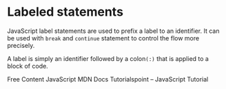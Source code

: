 # Labeled statements

JavaScript label statements are used to prefix a label to an identifier. It can be used with `break` and `continue` statement to control the flow more precisely.

A label is simply an identifier followed by a colon`(:)` that is applied to a block of code.

<ResourceGroupTitle>Free Content</ResourceGroupTitle>
<BadgeLink colorScheme='blue' badgeText='Official Website' href='https://developer.mozilla.org/en-US/docs/Web/JavaScript/Reference/Statements/label'>JavaScript MDN Docs</BadgeLink>
<BadgeLink colorScheme='blue' badgeText='Official Website' href='https://www.tutorialspoint.com/What-are-label-statements-in-JavaScript'>Tutorialspoint – JavaScript Tutorial</BadgeLink>
